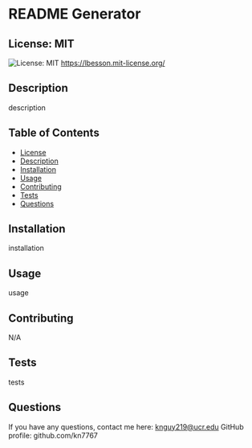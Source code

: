 # README Generator

## License: MIT
![License: MIT](https://img.shields.io/badge/License-MIT-blue.svg)
https://lbesson.mit-license.org/
    

## Description
description

## Table of Contents
* [License](#license)
* [Description](#description)
* [Installation](#installation)
* [Usage](#usage)
* [Contributing](#contributing)
* [Tests](#tests)
* [Questions](#questions)

## Installation
installation

## Usage
usage

## Contributing
N/A

## Tests
tests

## Questions
If you have any questions, contact me here: knguy219@ucr.edu 
GitHub profile: github.com/kn7767
